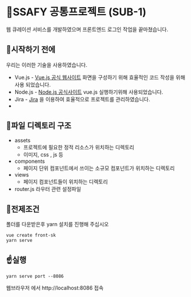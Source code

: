 # 🎉SSAFY 공통프로젝트 (SUB-1)

 웹 큐레이션 서비스를 개발하였으며 프론트엔드 로그인 작업을 끝마쳤습니다.

## 👀시작하기 전에

 우리는 이러한 기술을 사용하였습니다.

* Vue.js -  [Vue.js 공식 웹사이트](https://kr.vuejs.org/index.html) 화면을 구성하기 위해 효율적인 코드 작성을 위해 사용 되었습니다.
* Node.js - [Node.js 공식사이트](https://nodejs.org/en/)  vue.js 실행하기위해 사용되었습니다.
* Jira - [Jira](jira.ssafy.com) 을 이용하여 효율적으로 프로젝트를 관리하였습니다.
* 

## 📂파일 디렉토리 구조

- assets
  - 프로젝트에 필요한 정적 리소스가 위치하는 디렉토리
  - 이미지, css , js 등
- components
  - 페이지 단위 컴포넌트에서 쓰이는 소규모 컴포넌트가 위치하는 디렉토리
- views
  - 페이지 컴포넌트들이 위치하는 디렉토리
- router.js  라우터 관련 설정파일



## 🍳전제조건

폴더를 다운받은후 yarn 설치를 진행해 주십시오

```
vue create front-sk
yarn serve 
```

## ☝실행

```
yarn serve port --8086
```

웹브라우저 에서 http://localhost:8086 접속



